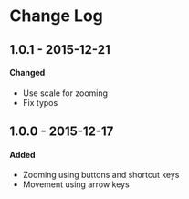 # Change Log

## 1.0.1 - 2015-12-21

#### Changed

* Use scale for zooming
* Fix typos

## 1.0.0 - 2015-12-17

#### Added

* Zooming using buttons and shortcut keys
* Movement using arrow keys
